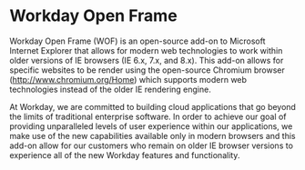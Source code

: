 Workday Open Frame
===============

Workday Open Frame (WOF) is an open-source add-on to Microsoft Internet Explorer that allows for modern web technologies to work within older versions of IE browsers (IE 6.x, 7.x, and 8.x). This add-on allows for specific websites to be render using the open-source Chromium browser (http://www.chromium.org/Home) which supports modern web technologies instead of the older IE rendering engine. 

At Workday, we are committed to building cloud applications that go beyond the limits of traditional enterprise software. In order to achieve our goal of providing unparalleled levels of user experience within our applications, we make use of the new capabilities available only in modern browsers and this add-on allow for our customers who remain on older IE browser versions to experience all of the new Workday features and functionality. 
